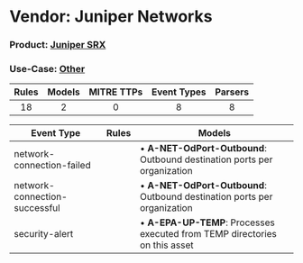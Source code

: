 Vendor: Juniper Networks
========================
### Product: [Juniper SRX](../ds_juniper_networks_juniper_srx.md)
### Use-Case: [Other](../../../../UseCases/uc_other.md)

| Rules | Models | MITRE TTPs | Event Types | Parsers |
|:-----:|:------:|:----------:|:-----------:|:-------:|
|  18   |   2    |     0      |      8      |    8    |

| Event Type                    | Rules | Models                                                                          |
| ----------------------------- | ----- | ------------------------------------------------------------------------------- |
| network-connection-failed     |       |  • <b>A-NET-OdPort-Outbound</b>: Outbound destination ports per organization    |
| network-connection-successful |       |  • <b>A-NET-OdPort-Outbound</b>: Outbound destination ports per organization    |
| security-alert                |       |  • <b>A-EPA-UP-TEMP</b>: Processes executed from TEMP directories on this asset |